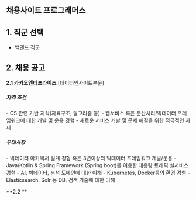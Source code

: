 ## 채용사이트 프로그래머스

## 1. 직군 선택

* 백엔드 직군



## 2. 채용 공고

**2.1 카카오엔터프라이즈** [데이터인사이트부문]

##### 자격 조건

\- CS 관련 기반 지식(자료구조, 알고리즘 등)
\- 웹서비스 혹은 분산처리/빅데이터 프레임워크에 대한 개발 및 운용 경험
\- 새로운 서비스 개발 및 문제 해결을 위한 적극적인 자세

##### 우대사항

\- 빅데이터 아키텍처 설계 경험 혹은 3년이상의 빅데이터 프레임워크 개발/운용
\- Java/Kotlin & Spring Framework (Spring boot)를 이용한 대용량 트래픽 실서비스 경험
\- AI, 빅데이터, 분석 도메인에 대한 이해
\- Kubernetes, Docker등의 환경 경험
\- Elasticsearch, Solr 등 DB, 검색 기술에 대한 이해



**2.2 **